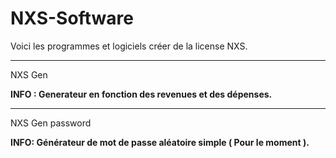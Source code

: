 # NXS-Software
Voici les programmes et logiciels créer de la license NXS.
<hr>
<p> NXS Gen</p>
<b>INFO : Generateur en fonction des revenues et des dépenses.</b>
<hr>
<p>NXS Gen password<p>
<b>INFO: Générateur de mot de passe aléatoire simple ( Pour le moment ).
